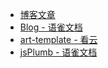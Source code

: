- [博客文章](index.md)
- [Blog - 语雀文档](https://www.yuque.com/books/share/e00b1027-16ce-40f0-8b75-a9b0e562b1c4?#)
- [art-template - 看云](https://www.kancloud.cn/lanju/art-template/1500284)
- [jsPlumb - 语雀文档](https://www.yuque.com/books/share/c0b41cfc-a503-448b-bb13-9133914c834f?#)
